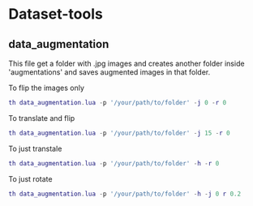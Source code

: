 Dataset-tools
================


## data_augmentation
This file get a folder with .jpg images and creates another folder inside 'augmentations' and saves augmented images in that folder.

To flip the images only 

```lua
th data_augmentation.lua -p '/your/path/to/folder' -j 0 -r 0
```

To translate and flip 
```lua
th data_augmentation.lua -p '/your/path/to/folder' -j 15 -r 0
```

To just transtale 
```lua
th data_augmentation.lua -p '/your/path/to/folder' -h -r 0
```

To just rotate
```lua
th data_augmentation.lua -p '/your/path/to/folder' -h -j 0 r 0.2
```
